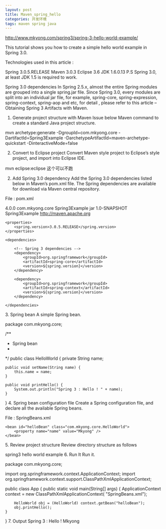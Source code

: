 ```yaml
---
layout: post
title: Maven_spring_hello
categories: 开发环境
tags: maven spring java
---
```

http://www.mkyong.com/spring3/spring-3-hello-world-example/

This tutorial shows you how to create a simple hello world example in Spring 3.0.

Technologies used in this article :

Spring 3.0.5.RELEASE
Maven 3.0.3
Eclipse 3.6
JDK 1.6.0.13
P.S Spring 3.0, at least JDK 1.5 is required to work.

Spring 3.0 dependencies
In Spring 2.5.x, almost the entire Spring modules are grouped into a single spring.jar file. Since Spring 3.0, every modules are split into an individual jar file, for example, spring-core, spring-expression, spring-context, spring-aop and etc, for detail , please refer to this article – Obtaining Spring 3 Artifacts with Maven.
1. Generate project structure with Maven
Issue below Maven command to create a standard Java project structure.

mvn archetype:generate -DgroupId=com.mkyong.core -DartifactId=Spring3Example 
	-DarchetypeArtifactId=maven-archetype-quickstart -DinteractiveMode=false

 
2. Convert to Eclipse project
Convert Maven style project to Eclipse’s style project, and import into Eclipse IDE.

mvn eclipse:eclipse
这个可以不跑

 
2. Add Spring 3.0 dependency
Add the Spring 3.0 dependencies listed below in Maven’s pom.xml file. The Spring dependencies are available for download via Maven central repository.

File : pom.xml

<project xmlns="http://maven.apache.org/POM/4.0.0" 
	xmlns:xsi="http://www.w3.org/2001/XMLSchema-instance"
	xsi:schemaLocation="http://maven.apache.org/POM/4.0.0 
	http://maven.apache.org/maven-v4_0_0.xsd">
	<modelVersion>4.0.0</modelVersion>
	<groupId>com.mkyong.core</groupId>
	<artifactId>Spring3Example</artifactId>
	<packaging>jar</packaging>
	<version>1.0-SNAPSHOT</version>
	<name>Spring3Example</name>
	<url>http://maven.apache.org</url>
 
	<properties>
		<spring.version>3.0.5.RELEASE</spring.version>
	</properties>
 
	<dependencies>
 
		<!-- Spring 3 dependencies -->
		<dependency>
			<groupId>org.springframework</groupId>
			<artifactId>spring-core</artifactId>
			<version>${spring.version}</version>
		</dependency>
 
		<dependency>
			<groupId>org.springframework</groupId>
			<artifactId>spring-context</artifactId>
			<version>${spring.version}</version>
		</dependency>
 
	</dependencies>
</project>
3. Spring bean
A simple Spring bean.

package com.mkyong.core;
 
/**
 * Spring bean
 * 
 */
public class HelloWorld {
	private String name;
 
	public void setName(String name) {
		this.name = name;
	}
 
	public void printHello() {
		System.out.println("Spring 3 : Hello ! " + name);
	}
}
4. Spring bean configuration file
Create a Spring configuration file, and declare all the available Spring beans.

File : SpringBeans.xml

<beans xmlns="http://www.springframework.org/schema/beans"
	xmlns:xsi="http://www.w3.org/2001/XMLSchema-instance"
	xsi:schemaLocation="http://www.springframework.org/schema/beans
	http://www.springframework.org/schema/beans/spring-beans-3.0.xsd">
 
	<bean id="helloBean" class="com.mkyong.core.HelloWorld">
		<property name="name" value="Mkyong" />
	</bean>
 
</beans>
5. Review project structure
Review directory structure as follows

spring3 hello world example
6. Run It
Run it.

package com.mkyong.core;
 
import org.springframework.context.ApplicationContext;
import org.springframework.context.support.ClassPathXmlApplicationContext;
 
public class App {
	public static void main(String[] args) {
		ApplicationContext context = new ClassPathXmlApplicationContext(
				"SpringBeans.xml");
 
		HelloWorld obj = (HelloWorld) context.getBean("helloBean");
		obj.printHello();
	}
}
7. Output
Spring 3 : Hello ! Mkyong

